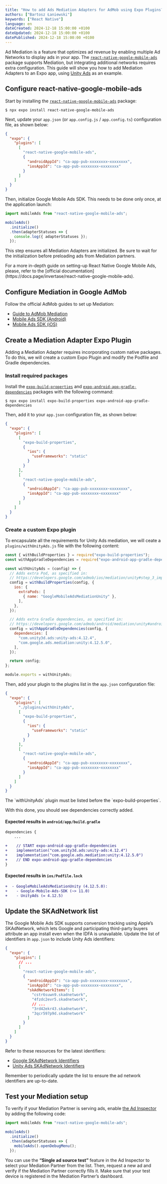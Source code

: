 ```yaml
---
title: "How to add Ads Mediation Adapters for AdMob using Expo Plugins?"
authors: ["Bartosz Łaniewski"]
keywords: ["React Native"]
language: en
dateCreated: 2024-12-18 15:00:00 +0100
dateUpdated: 2024-12-18 15:00:00 +0100
datePublished: 2024-12-18 15:00:00 +0100
---
```


Ad Mediation is a feature that optimizes ad revenue by enabling multiple Ad Networks to display ads in your app. The [`react-native-google-mobile-ads`](https://github.com/invertase/react-native-google-mobile-ads) package supports Mediation, but integrating additional networks requires extra configuration. This guide will show you how to add Mediation Adapters to an Expo app, using [Unity Ads](https://unity.com/products/unity-ads) as an example.

## Configure react-native-google-mobile-ads

Start by installing the [`react-native-google-mobile-ads`](https://github.com/invertase/react-native-google-mobile-ads) package:

```
$ npx expo install react-native-google-mobile-ads
```

Next, update your `app.json` (or `app.config.js` / `app.config.ts`) configuration file, as shown below:

```json
{
  "expo": {
    "plugins": [
      [
        "react-native-google-mobile-ads",
        {
          "androidAppId": "ca-app-pub-xxxxxxxx~xxxxxxxx",
          "iosAppId": "ca-app-pub-xxxxxxxx~xxxxxxxx"
        }
      ]
    ]
  }
}
```

Then, initialize Google Mobile Ads SDK. This needs to be done only once, at the application launch:

```js
import mobileAds from "react-native-google-mobile-ads";

mobileAds()
  .initialize()
  .then(adapterStatuses => {
    console.log({ adapterStatuses });
  });
```

This step ensures all Mediation Adapters are initialized. Be sure to wait for the initialization before preloading ads from Mediation partners.

<Alert type="info">
  For a more in-depth guide on setting-up React Native Google Mobile Ads, please, refer to the [official documentation](https://docs.page/invertase/react-native-google-mobile-ads).
</Alert>

## Configure Mediation in Google AdMob

Follow the official AdMob guides to set up Mediation:

- [Guide to AdMob Mediation](https://support.google.com/admob/answer/13420272)
- [Mobile Ads SDK (Android)](https://developers.google.com/admob/android/choose-networks)
- [Mobile Ads SDK (iOS)](https://developers.google.com/admob/ios/choose-networks)

## Create a Mediation Adapter Expo Plugin

Adding a Mediation Adapter requires incorporating custom native packages. To do this, we will create a custom Expo Plugin and modify the Podfile and Gradle dependencies.

### Install required packages

Install the [`expo-build-properties`](https://docs.expo.dev/versions/latest/sdk/build-properties/) and [`expo-android-app-gradle-dependencies`](https://github.com/lukawolf/expo-android-app-gradle-dependencies) packages with the following command:

```
$ npx expo install expo-build-properties expo-android-app-gradle-dependencies
```

Then, add it to your `app.json` configuration file, as shown below:

```json
{
  "expo": {
    "plugins": [
      [
        "expo-build-properties",
        {
          "ios": {
            "useFrameworks": "static"
          }
        }
      ],
      [
        "react-native-google-mobile-ads",
        {
          "androidAppId": "ca-app-pub-xxxxxxxx~xxxxxxxx",
          "iosAppId": "ca-app-pub-xxxxxxxx~xxxxxxxx"
        }
      ]
    ]
  }
}
```

### Create a custom Expo plugin

To encapsulate all the requirements for Unity Ads mediation, we will ceate a `plugins/withUnityAds.js` file with the following content:

```js
const { withBuildProperties } = require("expo-build-properties");
const withAppGradleDependencies = require("expo-android-app-gradle-dependencies");

const withUnityAds = (config) => {
  // Adds extra Pod, as specified in:
  // https://developers.google.com/admob/ios/mediation/unity#step_3_import_the_unity_ads_sdk_and_adapter
  config = withBuildProperties(config, {
    ios: {
      extraPods: [
        { name: "GoogleMobileAdsMediationUnity" },
      ],
    },
  });

  // Adds extra Gradle dependencies, as specified in:
  // https://developers.google.com/admob/android/mediation/unity#android_studio_integration_recommended
  config = withAppGradleDependencies(config, {
    dependencies: [
      "com.unity3d.ads:unity-ads:4.12.4",
      "com.google.ads.mediation:unity:4.12.5.0",
    ],
  });

  return config;
};

module.exports = withUnityAds;
```

Then, add your plugin to the plugins list in the `app.json` configuration file:

```json
{
  "expo": {
    "plugins": [
      "./plugins/withUnityAds",
      [
        "expo-build-properties",
        {
          "ios": {
            "useFrameworks": "static"
          }
        }
      ],
      [
        "react-native-google-mobile-ads",
        {
          "androidAppId": "ca-app-pub-xxxxxxxx~xxxxxxxx",
          "iosAppId": "ca-app-pub-xxxxxxxx~xxxxxxxx"
        }
      ]
    ]
  }
}
```

<Alert type="warning">
  The `withUnityAds` plugin must be listed before the `expo-build-properties`.
</Alert>

With this done, you should see dependencies correctly added.

#### Expected results in `android/app/build.gradle`

```diff
dependencies {
    ...

+    // START expo-android-app-gradle-dependencies
+    implementation("com.unity3d.ads:unity-ads:4.12.4")
+    implementation("com.google.ads.mediation:unity:4.12.5.0")
+    // END expo-android-app-gradle-dependencies
}
```

#### Expected results in `ios/Podfile.lock`

```diff
+  - GoogleMobileAdsMediationUnity (4.12.5.0):
+    - Google-Mobile-Ads-SDK (~> 11.0)
+    - UnityAds (= 4.12.5)
```

<Newsletter />

## Update the SKAdNetwork list

The Google Mobile Ads SDK supports conversion tracking using Apple’s SKAdNetwork, which lets Google and participating third-party buyers attribute an app install even when the IDFA is unavailable. Update the list of identifiers in `app.json` to include Unity Ads identifiers:

```json
{
  "expo": {
    "plugins": [
      // ...
      [
        "react-native-google-mobile-ads",
        {
          "androidAppId": "ca-app-pub-xxxxxxxx~xxxxxxxx",
          "iosAppId": "ca-app-pub-xxxxxxxx~xxxxxxxx",
          "skAdNetworkItems": [
            "cstr6suwn9.skadnetwork",
            "4fzdc2evr5.skadnetwork",
            // ...
            "3rd42ekr43.skadnetwork",
            "3qcr597p9d.skadnetwork"
          ]
        }
      ]
    ]
  }
}
```

Refer to these resources for the latest identifiers:
- [Google SKAdNetwork Identifiers](https://developers.google.com/ad-manager/mobile-ads-sdk/ios/3p-skadnetworks)
- [Unity Ads SKAdNetwork Identifiers](https://skan.mz.unity3d.com/v3/partner/skadnetworks.plist.json)

Remember to periodically update the list to ensure the ad network identifiers are up-to-date.

## Test your Mediation setup

To verify if your Mediation Partner is serving ads, enable [the Ad Inspector](https://developers.google.com/admob/android/ad-inspector) by adding the following code:

```ts
import mobileAds from "react-native-google-mobile-ads";

mobileAds()
  .initialize()
  .then(adapterStatuses => {
    mobileAds().openDebugMenu();
  });
```

You can use the **“Single ad source test”** feature in the Ad Inspector to select your Mediation Partner from the list. Then, request a new ad and verify if the Mediation Partner correctly fills it. Make sure that your test device is registered in the Mediation Partner’s dashboard.

